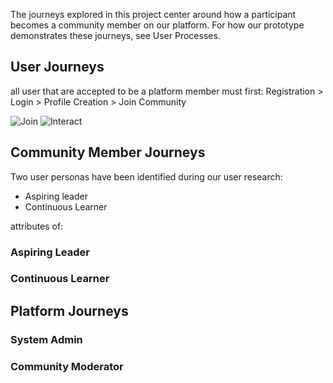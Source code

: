 The journeys explored in this project center around how a participant becomes a community member on our platform. For how our prototype demonstrates these journeys, see User Processes.

## User Journeys

all user that are accepted to be a platform member must first:
Registration > Login > Profile Creation > Join Community  

![Join](https://user-images.githubusercontent.com/82344553/156835832-6ed1b8d3-f1a2-4694-9fa6-18420f19efc0.PNG)
![Interact](https://user-images.githubusercontent.com/82344553/156835846-bd819dd7-1446-439a-be9b-87b999c2a9f9.PNG)

## Community Member Journeys
Two user personas have been identified during our user research:
- Aspiring leader
- Continuous Learner

attributes of: 
### Aspiring Leader


### Continuous Learner


## Platform Journeys

### System Admin 

### Community Moderator